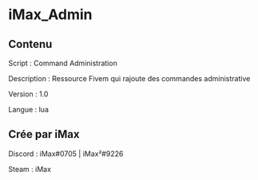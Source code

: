 # iMax_Admin


## Contenu

 Script : Command Administration

 Description : Ressource Fivem qui rajoute des commandes administrative
 
 Version  : 1.0
 
 Langue   : lua

## Crée par iMax 
 Discord : iMax#0705 | iMax²#9226
 
 Steam : iMax
